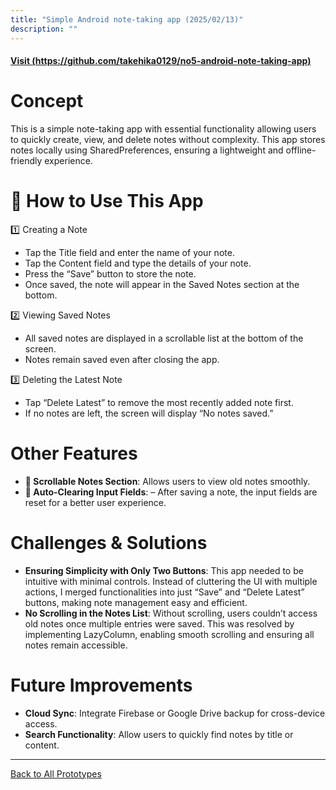 ```yaml
---
title: "Simple Android note-taking app (2025/02/13)"
description: ""
---
```


#### [Visit (https://github.com/takehika0129/no5-android-note-taking-app)](https://github.com/takehika0129/no5-android-note-taking-app)

# **Concept**
This is a simple note-taking app with essential functionality allowing users to quickly create, view, and delete notes without complexity. This app stores notes locally using SharedPreferences, ensuring a lightweight and offline-friendly experience.


# 📖 **How to Use This App**

1️⃣ Creating a Note
- Tap the Title field and enter the name of your note.
- Tap the Content field and type the details of your note.
- Press the “Save” button to store the note.
- Once saved, the note will appear in the Saved Notes section at the bottom.

2️⃣ Viewing Saved Notes
- All saved notes are displayed in a scrollable list at the bottom of the screen.
- Notes remain saved even after closing the app.

3️⃣ Deleting the Latest Note
- Tap “Delete Latest” to remove the most recently added note first.
- If no notes are left, the screen will display “No notes saved.”


# **Other Features**
- **📜 Scrollable Notes Section**: Allows users to view old notes smoothly.
- **🔄 Auto-Clearing Input Fields**: – After saving a note, the input fields are reset for a better user experience.


# **Challenges & Solutions**  
- **Ensuring Simplicity with Only Two Buttons**: This app needed to be intuitive with minimal controls. Instead of cluttering the UI with multiple actions, I merged functionalities into just “Save” and “Delete Latest” buttons, making note management easy and efficient.
- **No Scrolling in the Notes List**: Without scrolling, users couldn’t access old notes once multiple entries were saved. This was resolved by implementing LazyColumn, enabling smooth scrolling and ensuring all notes remain accessible.


# **Future Improvements**
- **Cloud Sync**: Integrate Firebase or Google Drive backup for cross-device access.
- **Search Functionality**: Allow users to quickly find notes by title or content.

  
---
[Back to All Prototypes](../index.md)

